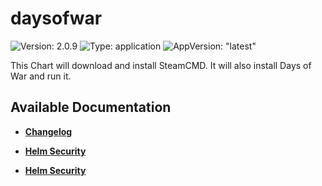 # daysofwar

![Version: 2.0.9](https://img.shields.io/badge/Version-2.0.9-informational?style=flat-square) ![Type: application](https://img.shields.io/badge/Type-application-informational?style=flat-square) ![AppVersion: "latest"](https://img.shields.io/badge/AppVersion-"latest"-informational?style=flat-square)

This Chart will download and install SteamCMD. It will also install Days of War and run it.

## Available Documentation

- [**Changelog**](CHANGELOG)

- [**Helm Security**](container-security)

- [**Helm Security**](helm-security)

